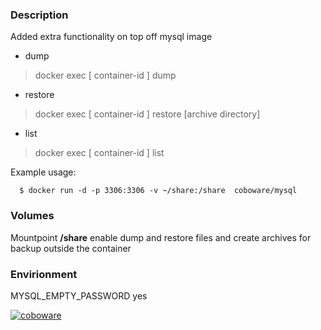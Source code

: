 ### Description
Added extra functionality on top off mysql image
* dump
> docker exec [ container-id ] dump

* restore
 >docker exec [ container-id ] restore [archive directory]

* list
 >docker exec [ container-id ] list

Example usage:
```
  $ docker run -d -p 3306:3306 -v ~/share:/share  coboware/mysql
```
### Volumes
Mountpoint **/share** enable dump and restore files and create archives for backup outside the container

### Envirionment
MYSQL_EMPTY_PASSWORD yes


[![coboware](https://avatars0.githubusercontent.com/u/30603725?v=4&s=80)](https://github.com/coboware/docker-mysql)
